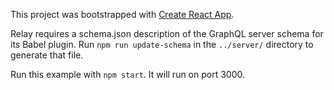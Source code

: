 This project was bootstrapped with [Create React App](https://github.com/facebookincubator/create-react-app).

Relay requires a schema.json description of the GraphQL server schema for its Babel plugin. Run
`npm run update-schema` in the `../server/` directory to generate that file.

Run this example with `npm start`. It will run on port 3000.
